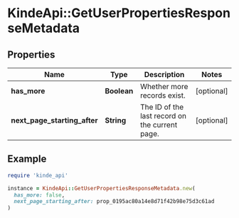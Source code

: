 # KindeApi::GetUserPropertiesResponseMetadata

## Properties

| Name | Type | Description | Notes |
| ---- | ---- | ----------- | ----- |
| **has_more** | **Boolean** | Whether more records exist. | [optional] |
| **next_page_starting_after** | **String** | The ID of the last record on the current page. | [optional] |

## Example

```ruby
require 'kinde_api'

instance = KindeApi::GetUserPropertiesResponseMetadata.new(
  has_more: false,
  next_page_starting_after: prop_0195ac80a14e8d71f42b98e75d3c61ad
)
```


